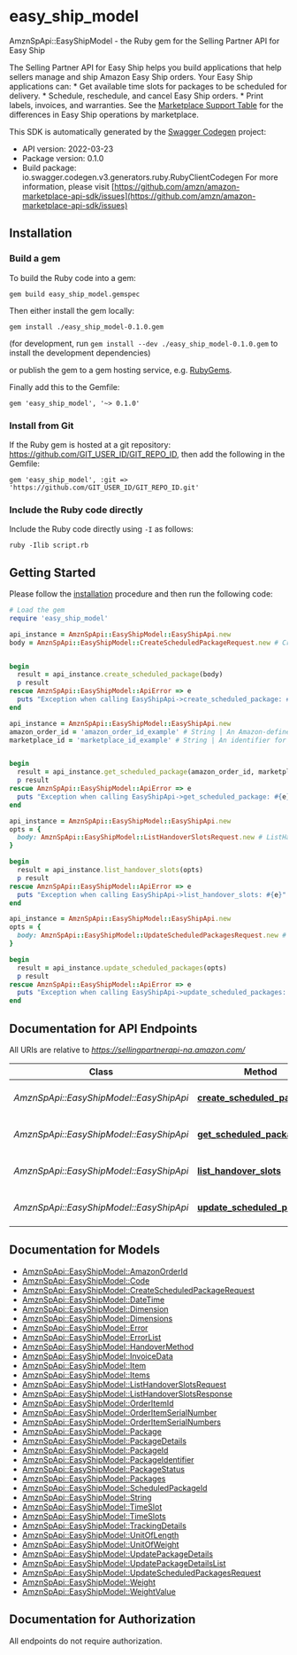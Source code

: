 # easy_ship_model

AmznSpApi::EasyShipModel - the Ruby gem for the Selling Partner API for Easy Ship

The Selling Partner API for Easy Ship helps you build applications that help sellers manage and ship Amazon Easy Ship orders.  Your Easy Ship applications can:  * Get available time slots for packages to be scheduled for delivery.  * Schedule, reschedule, and cancel Easy Ship orders.  * Print labels, invoices, and warranties.  See the [Marketplace Support Table](doc:easy-ship-api-v2022-03-23-use-case-guide) for the differences in Easy Ship operations by marketplace.

This SDK is automatically generated by the [Swagger Codegen](https://github.com/swagger-api/swagger-codegen) project:

- API version: 2022-03-23
- Package version: 0.1.0
- Build package: io.swagger.codegen.v3.generators.ruby.RubyClientCodegen
For more information, please visit [https://github.com/amzn/amazon-marketplace-api-sdk/issues](https://github.com/amzn/amazon-marketplace-api-sdk/issues)

## Installation

### Build a gem

To build the Ruby code into a gem:

```shell
gem build easy_ship_model.gemspec
```

Then either install the gem locally:

```shell
gem install ./easy_ship_model-0.1.0.gem
```
(for development, run `gem install --dev ./easy_ship_model-0.1.0.gem` to install the development dependencies)

or publish the gem to a gem hosting service, e.g. [RubyGems](https://rubygems.org/).

Finally add this to the Gemfile:

    gem 'easy_ship_model', '~> 0.1.0'

### Install from Git

If the Ruby gem is hosted at a git repository: https://github.com/GIT_USER_ID/GIT_REPO_ID, then add the following in the Gemfile:

    gem 'easy_ship_model', :git => 'https://github.com/GIT_USER_ID/GIT_REPO_ID.git'

### Include the Ruby code directly

Include the Ruby code directly using `-I` as follows:

```shell
ruby -Ilib script.rb
```

## Getting Started

Please follow the [installation](#installation) procedure and then run the following code:
```ruby
# Load the gem
require 'easy_ship_model'

api_instance = AmznSpApi::EasyShipModel::EasyShipApi.new
body = AmznSpApi::EasyShipModel::CreateScheduledPackageRequest.new # CreateScheduledPackageRequest | 


begin
  result = api_instance.create_scheduled_package(body)
  p result
rescue AmznSpApi::EasyShipModel::ApiError => e
  puts "Exception when calling EasyShipApi->create_scheduled_package: #{e}"
end

api_instance = AmznSpApi::EasyShipModel::EasyShipApi.new
amazon_order_id = 'amazon_order_id_example' # String | An Amazon-defined order identifier. Identifies the order that the seller wants to deliver using Amazon Easy Ship.
marketplace_id = 'marketplace_id_example' # String | An identifier for the marketplace in which the seller is selling.


begin
  result = api_instance.get_scheduled_package(amazon_order_id, marketplace_id)
  p result
rescue AmznSpApi::EasyShipModel::ApiError => e
  puts "Exception when calling EasyShipApi->get_scheduled_package: #{e}"
end

api_instance = AmznSpApi::EasyShipModel::EasyShipApi.new
opts = { 
  body: AmznSpApi::EasyShipModel::ListHandoverSlotsRequest.new # ListHandoverSlotsRequest | 
}

begin
  result = api_instance.list_handover_slots(opts)
  p result
rescue AmznSpApi::EasyShipModel::ApiError => e
  puts "Exception when calling EasyShipApi->list_handover_slots: #{e}"
end

api_instance = AmznSpApi::EasyShipModel::EasyShipApi.new
opts = { 
  body: AmznSpApi::EasyShipModel::UpdateScheduledPackagesRequest.new # UpdateScheduledPackagesRequest | 
}

begin
  result = api_instance.update_scheduled_packages(opts)
  p result
rescue AmznSpApi::EasyShipModel::ApiError => e
  puts "Exception when calling EasyShipApi->update_scheduled_packages: #{e}"
end
```

## Documentation for API Endpoints

All URIs are relative to *https://sellingpartnerapi-na.amazon.com/*

Class | Method | HTTP request | Description
------------ | ------------- | ------------- | -------------
*AmznSpApi::EasyShipModel::EasyShipApi* | [**create_scheduled_package**](docs/EasyShipApi.md#create_scheduled_package) | **POST** /easyShip/2022-03-23/package | 
*AmznSpApi::EasyShipModel::EasyShipApi* | [**get_scheduled_package**](docs/EasyShipApi.md#get_scheduled_package) | **GET** /easyShip/2022-03-23/package | 
*AmznSpApi::EasyShipModel::EasyShipApi* | [**list_handover_slots**](docs/EasyShipApi.md#list_handover_slots) | **POST** /easyShip/2022-03-23/timeSlot | 
*AmznSpApi::EasyShipModel::EasyShipApi* | [**update_scheduled_packages**](docs/EasyShipApi.md#update_scheduled_packages) | **PATCH** /easyShip/2022-03-23/package | 

## Documentation for Models

 - [AmznSpApi::EasyShipModel::AmazonOrderId](docs/AmazonOrderId.md)
 - [AmznSpApi::EasyShipModel::Code](docs/Code.md)
 - [AmznSpApi::EasyShipModel::CreateScheduledPackageRequest](docs/CreateScheduledPackageRequest.md)
 - [AmznSpApi::EasyShipModel::DateTime](docs/DateTime.md)
 - [AmznSpApi::EasyShipModel::Dimension](docs/Dimension.md)
 - [AmznSpApi::EasyShipModel::Dimensions](docs/Dimensions.md)
 - [AmznSpApi::EasyShipModel::Error](docs/Error.md)
 - [AmznSpApi::EasyShipModel::ErrorList](docs/ErrorList.md)
 - [AmznSpApi::EasyShipModel::HandoverMethod](docs/HandoverMethod.md)
 - [AmznSpApi::EasyShipModel::InvoiceData](docs/InvoiceData.md)
 - [AmznSpApi::EasyShipModel::Item](docs/Item.md)
 - [AmznSpApi::EasyShipModel::Items](docs/Items.md)
 - [AmznSpApi::EasyShipModel::ListHandoverSlotsRequest](docs/ListHandoverSlotsRequest.md)
 - [AmznSpApi::EasyShipModel::ListHandoverSlotsResponse](docs/ListHandoverSlotsResponse.md)
 - [AmznSpApi::EasyShipModel::OrderItemId](docs/OrderItemId.md)
 - [AmznSpApi::EasyShipModel::OrderItemSerialNumber](docs/OrderItemSerialNumber.md)
 - [AmznSpApi::EasyShipModel::OrderItemSerialNumbers](docs/OrderItemSerialNumbers.md)
 - [AmznSpApi::EasyShipModel::Package](docs/Package.md)
 - [AmznSpApi::EasyShipModel::PackageDetails](docs/PackageDetails.md)
 - [AmznSpApi::EasyShipModel::PackageId](docs/PackageId.md)
 - [AmznSpApi::EasyShipModel::PackageIdentifier](docs/PackageIdentifier.md)
 - [AmznSpApi::EasyShipModel::PackageStatus](docs/PackageStatus.md)
 - [AmznSpApi::EasyShipModel::Packages](docs/Packages.md)
 - [AmznSpApi::EasyShipModel::ScheduledPackageId](docs/ScheduledPackageId.md)
 - [AmznSpApi::EasyShipModel::String](docs/String.md)
 - [AmznSpApi::EasyShipModel::TimeSlot](docs/TimeSlot.md)
 - [AmznSpApi::EasyShipModel::TimeSlots](docs/TimeSlots.md)
 - [AmznSpApi::EasyShipModel::TrackingDetails](docs/TrackingDetails.md)
 - [AmznSpApi::EasyShipModel::UnitOfLength](docs/UnitOfLength.md)
 - [AmznSpApi::EasyShipModel::UnitOfWeight](docs/UnitOfWeight.md)
 - [AmznSpApi::EasyShipModel::UpdatePackageDetails](docs/UpdatePackageDetails.md)
 - [AmznSpApi::EasyShipModel::UpdatePackageDetailsList](docs/UpdatePackageDetailsList.md)
 - [AmznSpApi::EasyShipModel::UpdateScheduledPackagesRequest](docs/UpdateScheduledPackagesRequest.md)
 - [AmznSpApi::EasyShipModel::Weight](docs/Weight.md)
 - [AmznSpApi::EasyShipModel::WeightValue](docs/WeightValue.md)

## Documentation for Authorization

 All endpoints do not require authorization.


